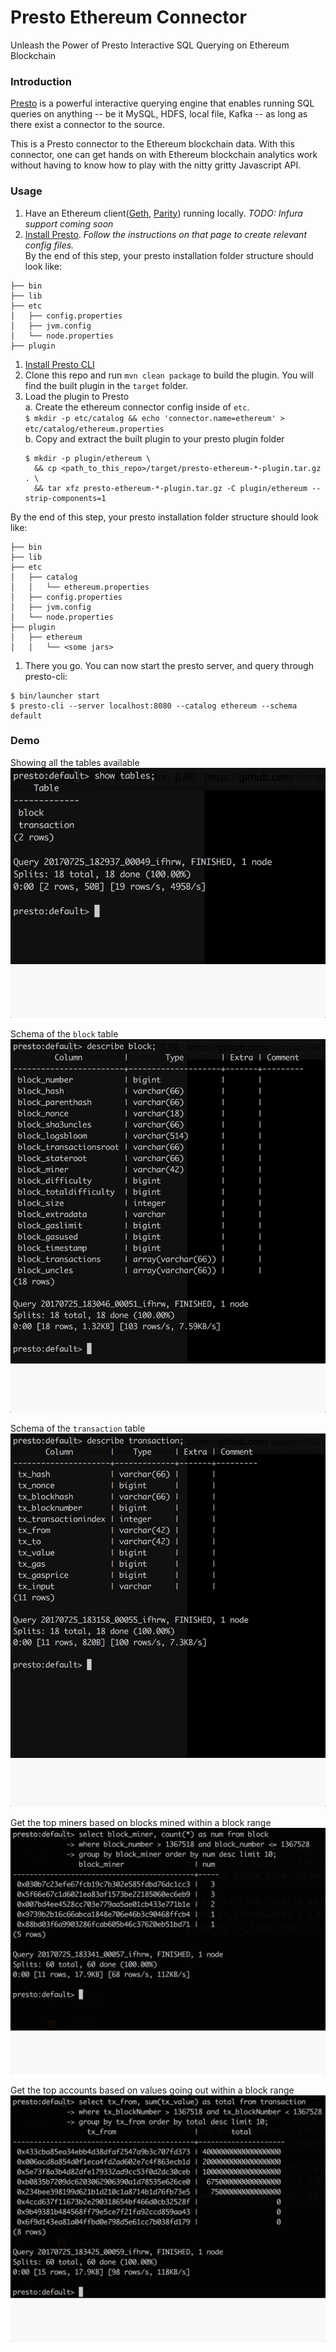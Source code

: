 # Presto Ethereum Connector
Unleash the Power of Presto Interactive SQL Querying on Ethereum Blockchain

### Introduction
[Presto](https://prestodb.io) is a powerful interactive querying engine that enables running SQL queries on anything -- be it MySQL, HDFS, local file, Kafka -- as long as there exist a connector to the source.

This is a Presto connector to the Ethereum blockchain data. With this connector, one can get hands on with Ethereum blockchain analytics work without having to know how to play with the nitty gritty Javascript API.

### Usage
1. Have an Ethereum client([Geth](https://github.com/ethereum/go-ethereum), [Parity](https://github.com/paritytech/parity)) running locally. *TODO: Infura support coming soon*
1. [Install Presto](https://prestodb.io/docs/current/installation/deployment.html). *Follow the instructions on that page to create relevant config files.*  
  By the end of this step, your presto installation folder structure should look like:
  ```
  ├── bin
  ├── lib
  ├── etc
  │   ├── config.properties
  │   ├── jvm.config
  │   └── node.properties
  ├── plugin
  ```
1. [Install Presto CLI](https://prestodb.io/docs/current/installation/cli.html)
1. Clone this repo and run `mvn clean package` to build the plugin. You will find the built plugin in the `target` folder.
1. Load the plugin to Presto  
  a. Create the ethereum connector config inside of `etc`.  
    `$ mkdir -p etc/catalog && echo 'connector.name=ethereum' > etc/catalog/ethereum.properties`  
  b. Copy and extract the built plugin to your presto plugin folder  
    ```
    $ mkdir -p plugin/ethereum \
      && cp <path_to_this_repo>/target/presto-ethereum-*-plugin.tar.gz . \
      && tar xfz presto-ethereum-*-plugin.tar.gz -C plugin/ethereum --strip-components=1
    ```  
  By the end of this step, your presto installation folder structure should look like:  
  ```
  ├── bin
  ├── lib
  ├── etc
  │   ├── catalog
  │   │   └── ethereum.properties
  │   ├── config.properties
  │   ├── jvm.config
  │   └── node.properties
  ├── plugin
  │   ├── ethereum
  │   │   └── <some jars>
  ```
1. There you go. You can now start the presto server, and query through presto-cli:  
  ```
  $ bin/launcher start
  $ presto-cli --server localhost:8080 --catalog ethereum --schema default
  ```

### Demo
Showing all the tables available
![showtables](docs/showtables.gif)

Schema of the `block` table
![describeblock](docs/describeblock.gif)

Schema of the `transaction` table
![describetx](docs/describetx.gif)

Get the top miners based on blocks mined within a block range
![topminers](docs/topminers.gif)

Get the top accounts based on values going out within a block range
![richest](docs/richest.gif)
